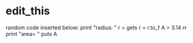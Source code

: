 # edit_this
random code inserted below:
print "radius: "
r = gets
r = r.to_f
A = 3.14 *r*r
print "area= "
puts A
